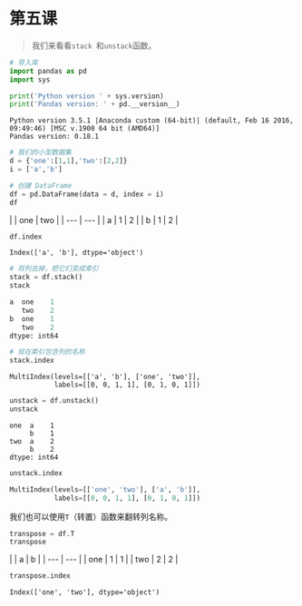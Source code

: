 # 第五课

> 我们来看看`stack `和`unstack`函数。

```py
# 导入库
import pandas as pd
import sys
```

```py
print('Python version ' + sys.version)
print('Pandas version: ' + pd.__version__)
```

```
Python version 3.5.1 |Anaconda custom (64-bit)| (default, Feb 16 2016, 09:49:46) [MSC v.1900 64 bit (AMD64)]
Pandas version: 0.18.1
```

```py
# 我们的小型数据集
d = {'one':[1,1],'two':[2,2]}
i = ['a','b']

# 创建 DataFrame
df = pd.DataFrame(data = d, index = i)
df
```


| | one | two |
| --- | --- |
| a | 1 | 2 |
| b | 1 | 2 |

```py
df.index
```

```
Index(['a', 'b'], dtype='object')
```

```py
# 将列去掉，把它们变成索引
stack = df.stack()
stack
```

```py
a  one    1
   two    2
b  one    1
   two    2
dtype: int64
```

```py
# 现在索引包含列的名称
stack.index
```

```
MultiIndex(levels=[['a', 'b'], ['one', 'two']],
           labels=[[0, 0, 1, 1], [0, 1, 0, 1]])
```

```py
unstack = df.unstack()
unstack
```

```
one  a    1
     b    1
two  a    2
     b    2
dtype: int64
```

```py
unstack.index
```

```py
MultiIndex(levels=[['one', 'two'], ['a', 'b']],
           labels=[[0, 0, 1, 1], [0, 1, 0, 1]])
```

我们也可以使用`T`（转置）函数来翻转列名称。

```py
transpose = df.T
transpose
```


| | a | b |
| --- | --- |
| one | 1 | 1 |
| two | 2 | 2 |

```py
transpose.index
```

```
Index(['one', 'two'], dtype='object')
```